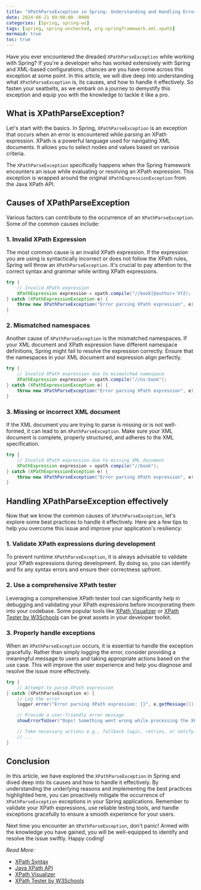 ```yaml
---
title: "XPathParseException in Spring: Understanding and Handling Errors"
date: 2024-06-21 09:00:00 -0000
categories: [Spring, spring-ws]
tags: [spring, spring-unchecked, org.springframework.xml.xpath]
mermaid: true
toc: true
---
```



Have you ever encountered the dreaded `XPathParseException` while working with Spring? If you're a developer who has worked extensively with Spring and XML-based configurations, chances are you have come across this exception at some point. In this article, we will dive deep into understanding what `XPathParseException` is, its causes, and how to handle it effectively. So fasten your seatbelts, as we embark on a journey to demystify this exception and equip you with the knowledge to tackle it like a pro.

## What is XPathParseException?

Let's start with the basics. In Spring, `XPathParseException` is an exception that occurs when an error is encountered while parsing an XPath expression. XPath is a powerful language used for navigating XML documents. It allows you to select nodes and values based on various criteria.

The `XPathParseException` specifically happens when the Spring framework encounters an issue while evaluating or resolving an XPath expression. This exception is wrapped around the original `XPathExpressionException` from the Java XPath API.

## Causes of XPathParseException

Various factors can contribute to the occurrence of an `XPathParseException`. Some of the common causes include:

### 1. Invalid XPath Expression

The most common cause is an invalid XPath expression. If the expression you are using is syntactically incorrect or does not follow the XPath rules, Spring will throw an `XPathParseException`. It's crucial to pay attention to the correct syntax and grammar while writing XPath expressions.

```java
try {
    // Invalid XPath expression
    XPathExpression expression = xpath.compile("//book[@author='XYZ);
} catch (XPathExpressionException e) {
    throw new XPathParseException("Error parsing XPath expression", e);
}
```

### 2. Mismatched namespaces

Another cause of `XPathParseException` is the mismatched namespaces. If your XML document and XPath expression have different namespace definitions, Spring might fail to resolve the expression correctly. Ensure that the namespaces in your XML document and expression align perfectly.

```java
try {
    // Invalid XPath expression due to mismatched namespace
    XPathExpression expression = xpath.compile("//ns:book");
} catch (XPathExpressionException e) {
    throw new XPathParseException("Error parsing XPath expression", e);
}
```

### 3. Missing or incorrect XML document

If the XML document you are trying to parse is missing or is not well-formed, it can lead to an `XPathParseException`. Make sure your XML document is complete, properly structured, and adheres to the XML specification.

```java
try {
    // Invalid XPath expression due to missing XML document
    XPathExpression expression = xpath.compile("//book");
} catch (XPathExpressionException e) {
    throw new XPathParseException("Error parsing XPath expression", e);
}
```

## Handling XPathParseException effectively

Now that we know the common causes of `XPathParseException`, let's explore some best practices to handle it effectively. Here are a few tips to help you overcome this issue and improve your application's resiliency:

### 1. Validate XPath expressions during development

To prevent runtime `XPathParseException`, it is always advisable to validate your XPath expressions during development. By doing so, you can identify and fix any syntax errors and ensure their correctness upfront.

### 2. Use a comprehensive XPath tester

Leveraging a comprehensive XPath tester tool can significantly help in debugging and validating your XPath expressions before incorporating them into your codebase. Some popular tools like [XPath Visualizer](https://www.freeformatter.com/xpath-tester.html) or [XPath Tester by W3Schools](https://www.w3schools.com/xml/xpath_tryit.asp) can be great assets in your developer toolkit.

### 3. Properly handle exceptions

When an `XPathParseException` occurs, it is essential to handle the exception gracefully. Rather than simply logging the error, consider providing a meaningful message to users and taking appropriate actions based on the use case. This will improve the user experience and help you diagnose and resolve the issue more effectively.

```java
try {
    // Attempt to parse XPath expression
} catch (XPathParseException e) {
    // Log the error
    logger.error("Error parsing XPath expression: {}", e.getMessage());

    // Provide a user-friendly error message
    showErrorToUser("Oops! Something went wrong while processing the XPath expression.");

    // Take necessary actions e.g., fallback logic, retries, or notifying the appropriate stakeholders
    // ...
}
```

## Conclusion

In this article, we have explored the `XPathParseException` in Spring and dived deep into its causes and how to handle it effectively. By understanding the underlying reasons and implementing the best practices highlighted here, you can proactively mitigate the occurrence of `XPathParseException` exceptions in your Spring applications. Remember to validate your XPath expressions, use reliable testing tools, and handle exceptions gracefully to ensure a smooth experience for your users.

Next time you encounter an `XPathParseException`, don't panic! Armed with the knowledge you have gained, you will be well-equipped to identify and resolve the issue swiftly. Happy coding!

*Read More:*

- [XPath Syntax](https://www.w3.org/TR/xpath-31/)
- [Java XPath API](https://docs.oracle.com/javase/8/docs/api/javax/xml/xpath/package-summary.html)
- [XPath Visualizer](https://www.freeformatter.com/xpath-tester.html)
- [XPath Tester by W3Schools](https://www.w3schools.com/xml/xpath_tryit.asp)